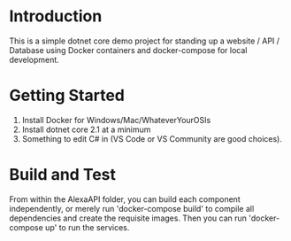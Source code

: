 # Introduction 
This is a simple dotnet core demo project for standing up a website / API / Database using Docker containers and docker-compose for local development. 

# Getting Started
1.  Install Docker for Windows/Mac/WhateverYourOSIs
2.  Install dotnet core 2.1 at a minimum 
3.  Something to edit C# in (VS Code or VS Community are good choices).


# Build and Test
From within the AlexaAPI folder, you can build each component independently, or merely run 'docker-compose build' to compile all dependencies and create the requisite images.
Then you can run 'docker-compose up' to run the services.
